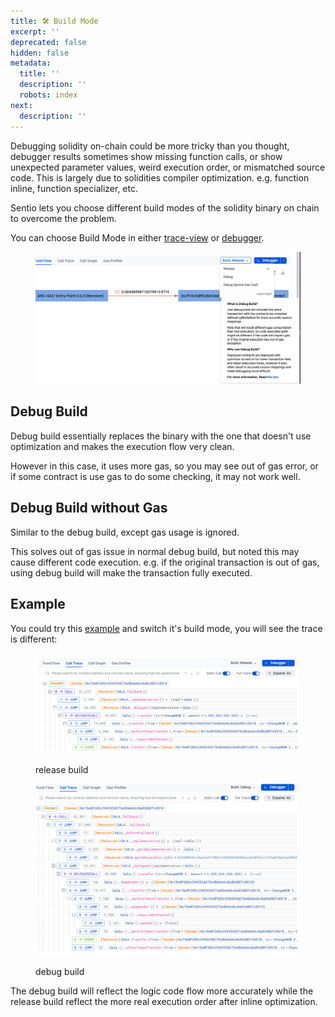 ```yaml
---
title: 🛠️ Build Mode
excerpt: ''
deprecated: false
hidden: false
metadata:
  title: ''
  description: ''
  robots: index
next:
  description: ''
---
```

Debugging solidity on-chain could be more tricky than you thought, debugger results sometimes show missing function calls, or show unexpected parameter values, weird execution order, or mismatched source code. This is largely due to solidities compiler optimization. e.g. function inline, function specializer, etc.

Sentio lets you choose different build modes of the solidity binary on chain to overcome the problem.

You can choose Build Mode in either [trace-view](trace-view "mention") or [debugger](debugger/ "mention"). 

<figure>
  <img src="https://raw.githubusercontent.com/sentioxyz/docs/main/.gitbook/assets/image (40).png" alt="">
  <figcaption></figcaption>
</figure>

## Debug Build

Debug build essentially replaces the binary with the one that doesn't use optimization and makes the execution flow very clean. 

However in this case, it uses more gas, so you may see out of gas error, or if some contract is use gas to do some checking, it may not work well.

## Debug Build without Gas

Similar to the debug build, except gas usage is ignored. 

This solves out of gas issue in normal debug build, but noted this may cause different code execution. e.g. if the original transaction is out of gas, using debug build will make the transaction fully executed.

## Example

You could try this [example](https://app.sentio.xyz/tx/1/0x6585fd39cd22ad2c558855403dc367462b48cd48b56431424138dc9df8227853) and switch it's build mode, you will see the trace is different:

<figure>
  <img src="https://raw.githubusercontent.com/sentioxyz/docs/main/.gitbook/assets/image (1) (1) (1) (1) (1).png" alt="">
  <figcaption>
    <p>release build</p>
  </figcaption>
</figure>

<figure>
  <img src="https://raw.githubusercontent.com/sentioxyz/docs/main/.gitbook/assets/image (3).png" alt="">
  <figcaption>
    <p>debug build</p>
  </figcaption>
</figure>

The debug build will reflect the logic code flow more accurately while the release build reflect the more real execution order after inline optimization.